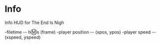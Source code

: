 # Info

Info HUD for The End Is Nigh

-filetime -- h:m:s (frame)
-player position -- (xpos, ypos)
-player speed -- (xspeed, yspeed)

